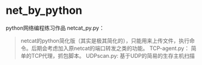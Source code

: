 # net_by_python
python网络编程练习作品
netcat_py.py：
> netcat的python简化版（其实是极其简化的），只能用来上传文件，执行命令。后期会考虑加入原netcat的端口转发之类的功能。
TCP-agent.py：
>  简单的TCP代理，抓包脚本。
UDPscan.py:
>基于UDP的简易的生存主机扫描
